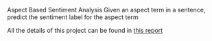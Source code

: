 Aspect Based Sentiment Analysis
Given an aspect term in a sentence, predict the sentiment label for the aspect term

All the details of this project can be found in [this report](https://github.com/ElefHead/aspect-based-sentiment-analysis/blob/master/comparing-approaches-aspect.pdf)

